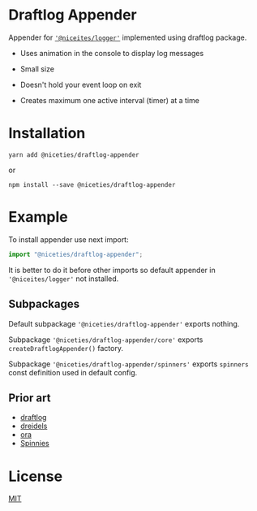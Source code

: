 # Draftlog Appender

Appender for [`'@niceites/logger'`](../logger/README.md) implemented using draftlog package.

- Uses animation in the console to display log messages

- Small size

- Doesn't hold your event loop on exit

- Creates maximum one active interval (timer) at a time

# Installation

```
yarn add @niceties/draftlog-appender
```

or

```
npm install --save @niceties/draftlog-appender
```

# Example

To install appender use next import:

```javascript
import "@niceties/draftlog-appender";
```

It is better to do it before other imports so default appender in `'@niceites/logger'` not installed.

## Subpackages

Default subpackage `'@niceties/draftlog-appender'` exports nothing.

Subpackage `'@niceties/draftlog-appender/core'` exports `createDraftlogAppender()` factory.

Subpackage `'@niceties/draftlog-appender/spinners'` exports `spinners` const definition used in default config.

## Prior art

- [draftlog](https://github.com/ivanseidel/node-draftlog)
- [dreidels](https://github.com/SweetMNM/dreidels)
- [ora](https://github.com/sindresorhus/ora)
- [Spinnies](https://github.com/jcarpanelli/spinnies)

# License

[MIT](./LICENSE)
